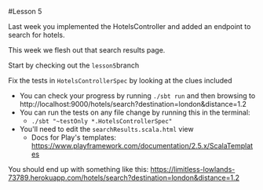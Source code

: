 #Lesson 5

Last week you implemented the HotelsController and added an endpoint to search for hotels.  

This week we flesh out that search results page.  
  
Start by checking out the `lesson5`branch

Fix the tests in `HotelsControllerSpec` by looking at the clues included
* You can check your progress by running `./sbt run` and then browsing to http://localhost:9000/hotels/search?destination=london&distance=1.2
* You can run the tests on any file change by running this in the terminal:
    * `./sbt "~testOnly *.HotelsControllerSpec"`
* You'll need to edit the `searchResults.scala.html` view
    * Docs for Play's templates: https://www.playframework.com/documentation/2.5.x/ScalaTemplates  
    
You should end up with something like this: https://limitless-lowlands-73789.herokuapp.com/hotels/search?destination=london&distance=1.2
